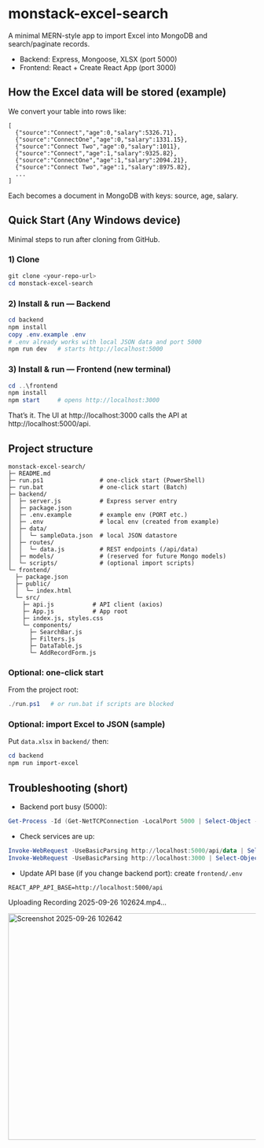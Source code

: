 # monstack-excel-search

A minimal MERN-style app to import Excel into MongoDB and search/paginate records.

- Backend: Express, Mongoose, XLSX (port 5000)
- Frontend: React + Create React App (port 3000)

## How the Excel data will be stored (example)

We convert your table into rows like:

```
[
  {"source":"Connect","age":0,"salary":5326.71},
  {"source":"ConnectOne","age":0,"salary":1331.15},
  {"source":"Connect Two","age":0,"salary":1011},
  {"source":"Connect","age":1,"salary":9325.82},
  {"source":"ConnectOne","age":1,"salary":2094.21},
  {"source":"Connect Two","age":1,"salary":8975.82},
  ...
]
```

Each becomes a document in MongoDB with keys: source, age, salary.

## Quick Start (Any Windows device)

Minimal steps to run after cloning from GitHub.

### 1) Clone
```powershell
git clone <your-repo-url>
cd monstack-excel-search
```

### 2) Install & run — Backend
```powershell
cd backend
npm install
copy .env.example .env
# .env already works with local JSON data and port 5000
npm run dev   # starts http://localhost:5000
```

### 3) Install & run — Frontend (new terminal)
```powershell
cd ..\frontend
npm install
npm start     # opens http://localhost:3000
```

That’s it. The UI at http://localhost:3000 calls the API at http://localhost:5000/api.

## Project structure

```
monstack-excel-search/
├─ README.md
├─ run.ps1                # one-click start (PowerShell)
├─ run.bat                # one-click start (Batch)
├─ backend/
│  ├─ server.js           # Express server entry
│  ├─ package.json
│  ├─ .env.example        # example env (PORT etc.)
│  ├─ .env                # local env (created from example)
│  ├─ data/
│  │  └─ sampleData.json  # local JSON datastore
│  ├─ routes/
│  │  └─ data.js          # REST endpoints (/api/data)
│  ├─ models/             # (reserved for future Mongo models)
│  └─ scripts/            # (optional import scripts)
└─ frontend/
  ├─ package.json
  ├─ public/
  │  └─ index.html
  └─ src/
    ├─ api.js           # API client (axios)
    ├─ App.js           # App root
    ├─ index.js, styles.css
    └─ components/
      ├─ SearchBar.js
      ├─ Filters.js
      ├─ DataTable.js
      └─ AddRecordForm.js
```

### Optional: one-click start
From the project root:
```powershell
./run.ps1   # or run.bat if scripts are blocked
```

### Optional: import Excel to JSON (sample)
Put `data.xlsx` in `backend/` then:
```powershell
cd backend
npm run import-excel
```

## Troubleshooting (short)

- Backend port busy (5000):
```powershell
Get-Process -Id (Get-NetTCPConnection -LocalPort 5000 | Select-Object -ExpandProperty OwningProcess) | Stop-Process -Force
```

- Check services are up:
```powershell
Invoke-WebRequest -UseBasicParsing http://localhost:5000/api/data | Select-Object -ExpandProperty StatusCode
Invoke-WebRequest -UseBasicParsing http://localhost:3000 | Select-Object -ExpandProperty StatusCode
```

- Update API base (if you change backend port): create `frontend/.env`
```text
REACT_APP_API_BASE=http://localhost:5000/api
```




Uploading Recording 2025-09-26 102624.mp4…

<img width="1131" height="460" alt="Screenshot 2025-09-26 102642" src="https://github.com/user-attachments/assets/d01ba805-24eb-4bbb-bec6-7d9aacaab876" />


